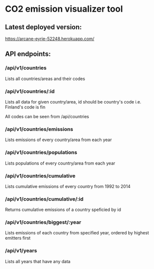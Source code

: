 # CO2 emission visualizer tool

## Latest deployed version:

https://arcane-eyrie-52248.herokuapp.com/

## API endpoints:

### /api/v1/countries

Lists all countries/areas and their codes

### /api/v1/countries/:id

Lists all data for given country/area, id should be country's code i.e. Finland's code is fin

All codes can be seen from /api/countries

### /api/v1/countries/emissions

Lists emissions of every country/area from each year

### /api/v1/countries/populations

Lists populations of every country/area from each year

### /api/v1/countries/cumulative

Lists cumulative emissions of every country from 1992 to 2014

### /api/v1/countries/cumulative/:id

Returns cumulative emissions of a country speficied by id

### /api/v1/countries/biggest/:year

Lists emissions of each country from specified year, ordered by highest emitters first

### /api/v1/years

Lists all years that have any data
